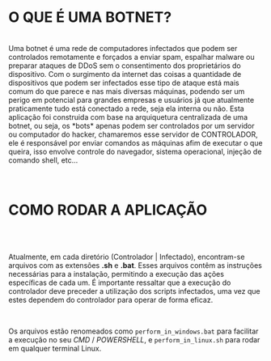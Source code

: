 # O QUE É UMA BOTNET?
<br>
Uma botnet é uma rede de computadores infectados que podem ser controlados remotamente e forçados a enviar spam, espalhar malware ou preparar ataques de DDoS sem o consentimento dos proprietários do dispositivo. Com o surgimento da internet das coisas a quantidade de dispositivos que podem ser infectados esse tipo de ataque está mais comum do que parece e nas mais diversas máquinas, podendo ser um perigo em potencial para grandes empresas e usuários já que atualmente praticamente tudo está conectado a rede, seja ela interna ou não.
Esta aplicação foi construida com base na arquiquetura centralizada de uma botnet, ou seja, os *bots* apenas podem ser controlados por um servidor ou computador do hacker, chamaremos esse servidor de CONTROLADOR, ele é responsável por enviar comandos as máquinas afim de executar o que queira, isso envolve controle do navegador, sistema operacional, injeção de comando shell, etc...

<br>
<br>
<br>



# COMO RODAR A APLICAÇÃO

<br>
<br>


Atualmente, em cada diretório (Controlador | Infectado), encontram-se arquivos com as extensões **.sh** e **.bat**. Esses arquivos contêm as instruções necessárias para a instalação, permitindo a execução das ações específicas de cada um. É importante ressaltar que a execução do controlador deve preceder a utilização dos scripts infectados, uma vez que estes dependem do controlador para operar de forma eficaz.

<br>

Os arquivos estão renomeados como `perform_in_windows.bat` para facilitar a execução no seu *CMD* / *POWERSHELL*, e `perform_in_linux.sh` para rodar em qualquer terminal Linux.

<br>

